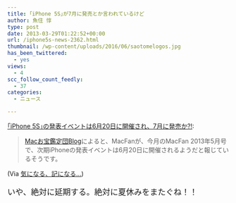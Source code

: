 ```yaml
---
title: ｢iPhone 5S｣が7月に発売とか言われているけど
author: 魚住 惇
type: post
date: 2013-03-29T01:22:52+00:00
url: /iphone5s-news-2362.html
thumbnail: /wp-content/uploads/2016/06/saotomelogos.jpg
has_been_twittered:
  - yes
views:
  - 4
scc_follow_count_feedly:
  - 37
categories:
  - ニュース

---
```

[｢iPhone 5S｣の発表イベントは6月20日に開催され、7月に発売か?!][1]:

> [Macお宝鑑定団Blog][2]<span>によると、MacFanが、今月のMacFan 2013年5月号で、次期iPhoneの発表イベントは6月20日に開催されるようだと報じているそうです。</span>

(Via [気になる、記になる…][3])

<!--more-->

<p style="font-size: 18px;">
  いや、絶対に延期する。絶対に夏休みをまたぐね！！
</p>

 [1]: http://taisy0.com/2013/03/29/15358.html
 [2]: http://www.macotakara.jp/blog/rumor/entry-19617.html?utm_source=feedburner&utm_medium=feed&utm_campaign=Feed%3A+macotakara%2FzeST+%28MAC%E3%81%8A%E5%AE%9D%E9%91%91%E5%AE%9A%E5%9B%A3+blog%EF%BC%88%E7%BE%85%E9%87%9D%E7%9B%A4%EF%BC%89RSS2%29&utm_content=Google+Reader
 [3]: http://taisy0.com